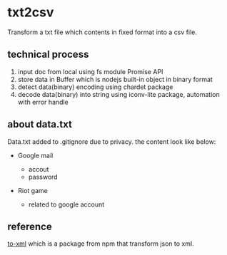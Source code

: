 # txt2csv

Transform a txt file which contents in fixed format into a csv file.

## technical process

1. input doc from local using fs module Promise API
2. store data in Buffer which is nodejs built-in object in binary format
3. detect data(binary) encoding using chardet package
4. decode data(binary) into string using iconv-lite package, automation with error handle

## about data.txt

Data.txt added to .gitignore due to privacy.
the content look like below:  

- Google mail  
  - accout  
  - password  

- Riot game  
  - related to google account

## reference

[to-xml](https://www.npmjs.com/package/to-xml) which is a package from npm that transform json to xml.

